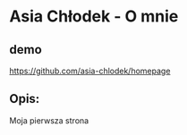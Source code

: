 # Asia Chłodek - O mnie

## demo

https://github.com/asia-chlodek/homepage

## Opis:
Moja pierwsza strona
